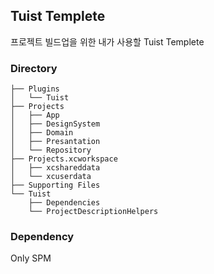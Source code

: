 ## Tuist Templete
프로젝트 빌드업을 위한 내가 사용할 Tuist Templete

### Directory
```
├── Plugins
│   └── Tuist
├── Projects
│   ├── App
│   ├── DesignSystem
│   ├── Domain
│   ├── Presantation
│   └── Repository
├── Projects.xcworkspace
│   ├── xcshareddata
│   └── xcuserdata
├── Supporting Files
└── Tuist
    ├── Dependencies
    └── ProjectDescriptionHelpers
```

### Dependency
Only SPM
